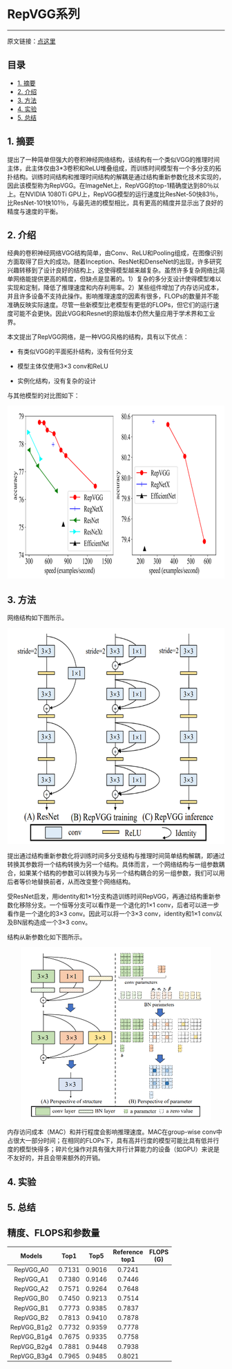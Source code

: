 # RepVGG系列

------

原文链接：[点这里](https://arxiv.org/abs/2101.03697)

## 目录

- [1. 摘要](#1)
- [2. 介绍](#2)
- [3. 方法](#3)
- [4. 实验](#4)
- [5. 总结](#5)

<a name="1"></a>

## 1. 摘要

提出了一种简单但强大的卷积神经网络结构，该结构有一个类似VGG的推理时间主体，此主体仅由3*3卷积和ReLU堆叠组成，而训练时间模型有一个多分支的拓扑结构。训练时间结构和推理时间结构的解耦是通过结构重新参数化技术实现的，因此该模型称为RepVGG。在ImageNet上，RepVGG的top-1精确度达到80％以上。在NVIDIA 1080Ti GPU上，RepVGG模型的运行速度比ResNet-50快83％，比ResNet-101快101％，与最先进的模型相比，具有更高的精度并显示出了良好的精度与速度的平衡。

<a name="2"></a>

## 2. 介绍

经典的卷积神经网络VGG结构简单，由Conv、ReLU和Pooling组成，在图像识别方面取得了巨大的成功。随着Inception、ResNet和DenseNet的出现，许多研究兴趣转移到了设计良好的结构上，这使得模型越来越复杂。虽然许多复杂网络比简单网络能提供更高的精度，但缺点是显著的。1）复杂的多分支设计使得模型难以实现和定制，降低了推理速度和内存利用率。2）某些组件增加了内存访问成本，并且许多设备不支持此操作。影响推理速度的因素有很多，FLOPs的数量并不能准确反映实际速度。尽管一些新模型比老模型有更低的FLOPs，但它们的运行速度可能不会更快。因此VGG和Resnet的原始版本仍然大量应用于学术界和工业界。

本文提出了RepVGG网络，是一种VGG风格的结构，具有以下优点：

- 有类似VGG的平面拓扑结构，没有任何分支

- 模型主体仅使用3×3 conv和ReLU

- 实例化结构，没有复杂的设计

与其他模型的对比图如下：

<div align=center><img src="../images/RepVGG/RepVGG-Acc.png" width="813" height="400"/></div>

<a name="3"></a>

## 3. 方法

网络结构如下图所示。

<div align=center><img src="../images/RepVGG/RepVGG-Sketch.png" width="650" height="500"/></div>

提出通过结构重新参数化将训练时间多分支结构与推理时间简单结构解耦，即通过转换其参数将一个结构转换为另一个结构。具体而言，一个网络结构与一组参数耦合，如果某个结构的参数可以转换为与另一个结构耦合的另一组参数，我们可以用后者等价地替换前者，从而改变整个网络结构。

受ResNet启发，用identity和1×1分支构造训练时间RepVGG，再通过结构重新参数化移除分支。一个恒等分支可以看作是一个退化的1×1 conv，后者可以进一步看作是一个退化的3×3 conv。因此可以将一个3×3 conv，identity和1×1 conv以及BN层构造成一个3×3 conv。

结构从新参数化如下图所示。

<div align=center><img src="../images/RepVGG/re-parameterization.png" width="440" height="400"/></div>

内存访问成本（MAC）和并行程度会影响推理速度。MAC在group-wise conv中占很大一部分时间；在相同的FLOPs下，具有高并行度的模型可能比具有低并行度的模型快得多；碎片化操作对具有强大并行计算能力的设备（如GPU）来说是不友好的，并且会带来额外的开销。

<a name="4"></a>

## 4. 实验







<a name="5"></a>

## 5. 总结








## 精度、FLOPS和参数量

| Models | Top1 | Top5 | Reference<br>top1| FLOPS<br>(G) |
|:--:|:--:|:--:|:--:|:--:|
| RepVGG_A0 | 0.7131 | 0.9016 | 0.7241 |     |
| RepVGG_A1 | 0.7380 | 0.9146 | 0.7446 |     |
| RepVGG_A2 | 0.7571 | 0.9264 | 0.7648 |     |
| RepVGG_B0 | 0.7450 | 0.9213 | 0.7514 |     |
| RepVGG_B1 | 0.7773 | 0.9385 | 0.7837 |     |
| RepVGG_B2 | 0.7813 | 0.9410 | 0.7878 |     |
| RepVGG_B1g2 | 0.7732 | 0.9359 | 0.7778 |    |
| RepVGG_B1g4 | 0.7675 | 0.9335 | 0.7758 |    |
| RepVGG_B2g4 | 0.7881 | 0.9448 | 0.7938 |    |
| RepVGG_B3g4 | 0.7965 | 0.9485 | 0.8021 |    |

